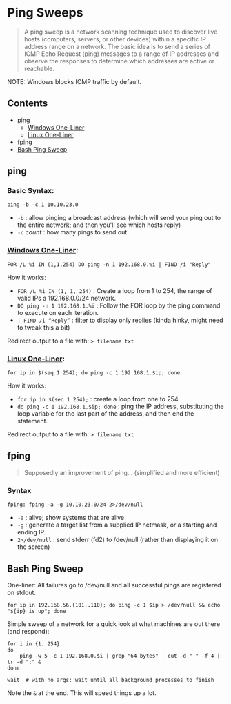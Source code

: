 # Ping Sweeps

> A ping sweep is a network scanning technique used to discover live hosts (computers, servers, or other devices) within a specific IP address range on a network. The basic idea is to send a series of ICMP Echo Request (ping) messages to a range of IP addresses and observe the responses to determine which addresses are active or reachable.

NOTE: Windows blocks ICMP traffic by default.

## Contents
- [ping]()
  - [Windows One-Liner]()
  - [Linux One-Liner]()
- [fping]()
- [Bash Ping Sweep]()

## ping

### Basic Syntax:
```
ping -b -c 1 10.10.23.0
```
- `-b` : allow pinging a broadcast address (which will send your ping out to the entire network; and then you'll see which hosts reply)
- `-c` *count* : how many pings to send out

### [Windows One-Liner](https://smallbusiness.chron.com/ping-ip-addresses-lan-68381.html):
```
FOR /L %i IN (1,1,254) DO ping -n 1 192.168.0.%i | FIND /i "Reply"
```

How it works:
- `FOR /L %i IN (1, 1, 254)` : Create a loop from 1 to 254, the range of valid IPs a 192.168.0.0/24 network.
- `DO ping -n 1 192.168.1.%i` : Follow the FOR loop by the ping command to execute on each iteration.
- `| FIND /i “Reply”` : filter to display only replies (kinda hinky, might need to tweak this a bit)

Redirect output to a file with: `> filename.txt`

### [Linux One-Liner](https://smallbusiness.chron.com/ping-ip-addresses-lan-68381.html):
```
for ip in $(seq 1 254); do ping -c 1 192.168.1.$ip; done
```

How it works:
- `for ip in $(seq 1 254);` : create a loop from one to 254.
- `do ping -c 1 192.168.1.$ip; done` : ping the IP address, substituting the loop variable for the last part of the address, and then end the statement.

Redirect output to a file with: `> filename.txt`

## fping
> Supposedly an improvement of ping... (simplified and more efficient)

### Syntax
```
fping: fping -a -g 10.10.23.0/24 2>/dev/null
```
- `-a`  : alive; show systems that are alive
- `-g` : generate a target list from a supplied IP netmask, or a starting and ending IP.
- `2>/dev/null` : send stderr (fd2) to /dev/null (rather than displaying it on the screen)

## Bash Ping Sweep

One-liner: All failures go to /dev/null and all successful pings are registered on stdout.
```
for ip in 192.168.56.{101..110}; do ping -c 1 $ip > /dev/null && echo "${ip} is up"; done
```

Simple sweep of a network for a quick look at what machines are out there (and respond):
```
for i in {1..254}
do
    ping -w 5 -c 1 192.168.0.$i | grep "64 bytes" | cut -d " " -f 4 | tr -d ":" &
done

wait  # with no args: wait until all background processes to finish
```
Note the `&` at the end. This will speed things up a lot.
